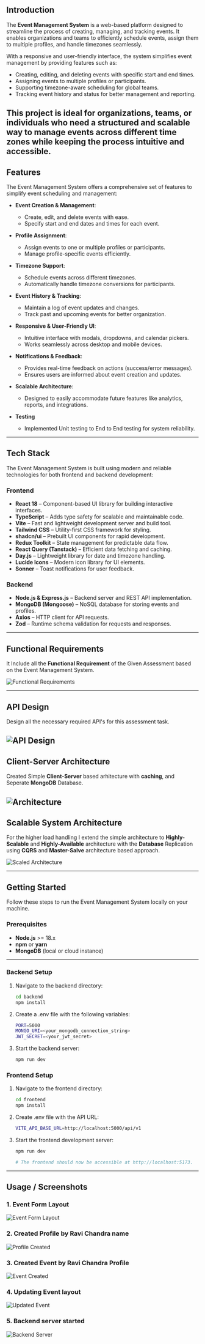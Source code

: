## Introduction

The **Event Management System** is a web-based platform designed to streamline the process of creating, managing, and tracking events. It enables organizations and teams to efficiently schedule events, assign them to multiple profiles, and handle timezones seamlessly.

With a responsive and user-friendly interface, the system simplifies event management by providing features such as:

- Creating, editing, and deleting events with specific start and end times.
- Assigning events to multiple profiles or participants.
- Supporting timezone-aware scheduling for global teams.
- Tracking event history and status for better management and reporting.

## This project is ideal for organizations, teams, or individuals who need a structured and scalable way to manage events across different time zones while keeping the process intuitive and accessible.

###

## Features

The Event Management System offers a comprehensive set of features to simplify event scheduling and management:

- **Event Creation & Management**:

  - Create, edit, and delete events with ease.
  - Specify start and end dates and times for each event.

- **Profile Assignment**:

  - Assign events to one or multiple profiles or participants.
  - Manage profile-specific events efficiently.

- **Timezone Support**:

  - Schedule events across different timezones.
  - Automatically handle timezone conversions for participants.

- **Event History & Tracking**:

  - Maintain a log of event updates and changes.
  - Track past and upcoming events for better organization.

- **Responsive & User-Friendly UI**:

  - Intuitive interface with modals, dropdowns, and calendar pickers.
  - Works seamlessly across desktop and mobile devices.

- **Notifications & Feedback**:

  - Provides real-time feedback on actions (success/error messages).
  - Ensures users are informed about event creation and updates.

- **Scalable Architecture**:

  - Designed to easily accommodate future features like analytics, reports, and integrations.

- **Testing**
  - Implemented Unit testing to End to End testing for system reliability.

---

## Tech Stack

The Event Management System is built using modern and reliable technologies for both frontend and backend development:

### Frontend

- **React 18** – Component-based UI library for building interactive interfaces.
- **TypeScript** – Adds type safety for scalable and maintainable code.
- **Vite** – Fast and lightweight development server and build tool.
- **Tailwind CSS** – Utility-first CSS framework for styling.
- **shadcn/ui** – Prebuilt UI components for rapid development.
- **Redux Toolkit** – State management for predictable data flow.
- **React Query (Tanstack)** – Efficient data fetching and caching.
- **Day.js** – Lightweight library for date and timezone handling.
- **Lucide Icons** – Modern icon library for UI elements.
- **Sonner** – Toast notifications for user feedback.

### Backend

- **Node.js & Express.js** – Backend server and REST API implementation.
- **MongoDB (Mongoose)** – NoSQL database for storing events and profiles.
- **Axios** – HTTP client for API requests.
- **Zod** – Runtime schema validation for requests and responses.

---

## Functional Requirements

It Include all the **Functional Requirement** of the Given Assessment based on the Event Management System.

![Functional Requirements](./Functional_Requirement.png)

---

## API Design

Design all the necessary required API's for this assessment task.

## ![API Design](./API_Design.png)

## Client-Server Architecture

Created Simple **Client-Server** based arhitecture with **caching**, and Seperate **MongoDB** Database.

## ![Architecture](./Simple_Architecture.png)

## Scalable System Architecture

For the higher load handling I extend the simple architecture to **Highly-Scalable** and **Highly-Available** architecture with the **Database** Replication using **CQRS** and **Master-Salve** architecture based approach.

![Scaled Architecture](./Scale_Architecture.png)

---

## Getting Started

Follow these steps to run the Event Management System locally on your machine.

### Prerequisites

- **Node.js** >= 18.x
- **npm** or **yarn**
- **MongoDB** (local or cloud instance)

---

### Backend Setup

1. Navigate to the backend directory:
   ```bash
   cd backend
   npm install
   ```
2. Create a .env file with the following variables:
   ```bash
   PORT=5000
   MONGO_URI=<your_mongodb_connection_string>
   JWT_SECRET=<your_jwt_secret>
   ```
3. Start the backend server:
   ```bash
   npm run dev
   ```

### Frontend Setup

1. Navigate to the frontend directory:
   ```bash
   cd frontend
   npm install
   ```
2. Create .env file with the API URL:
   ```bash
   VITE_API_BASE_URL=http://localhost:5000/api/v1
   ```
3. Start the frontend development server:

   ```bash
   npm run dev

   # The frontend should now be accessible at http://localhost:5173.
   ```

---

## Usage / Screenshots

### 1. Event Form Layout

![Event Form Layout](./mainLayout.png)

### 2. Created Profile by Ravi Chandra name

![Profile Created](./profileCreated.png)

### 3. Created Event by Ravi Chandra Profile

![Event Created](./assests/eventCreated.png)

### 4. Updating Event layout

![Updated Event](./updateEvent.png)

### 5. Backend server started
![Backend Server](./BackendServer.png)

